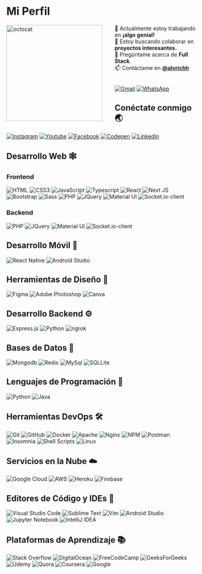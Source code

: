 # Mi Perfil

<img align="left" height="250" src="https://github.com/alvrichh/alvrichh/assets/81918923/0208f547-41f2-448f-970a-81a1f213dc6d" alt="octocat" style="margin-right: 2rem;" />
🔭 Actualmente estoy trabajando en <b>¡algo genial!</b> <br/>
👯 Estoy buscando colaborar en <b>proyectos interesantes.</b><br/>
💬 Pregúntame acerca de <b>Full Stack</b>.<br/>
📫 Contáctame en <a href="https://linktr.ee/alvrich"><b>@alvrichh</b></a> <br/>
 <br>

[![Gmail](https://img.shields.io/badge/Gmail-D14836?style=for-the-badge&logo=gmail&logoColor=white)](mailto:arodmol584@g.educaand.es)
[![WhatsApp](https://img.shields.io/badge/WhatsApp-25D366?style=for-the-badge&logo=whatsapp&logoColor=white)](https://wa.link/44bcfa)

</span>


## Conéctate conmigo 🌏

[![Instagram](https://img.shields.io/badge/Instagram-E4405F?style=for-the-badge&logo=instagram&logoColor=white)](https://www.instagram.com/arsync.es/?hl=es)
[![Youtube](https://img.shields.io/badge/YouTube-FF0000?style=for-the-badge&logo=youtube&logoColor=white)](enlace_de_youtube)
[![Facebook](https://img.shields.io/badge/Facebook-%231877F2.svg?style=for-the-badge&logo=Facebook&logoColor=white)](enlace_de_facebook)
[![Codepen](https://img.shields.io/badge/Codepen-000000?style=for-the-badge&logo=codepen&logoColor=white)](https://codepen.io/alvrichh)
[![LinkedIn](https://img.shields.io/badge/LinkedIn-blue?style=for-the-badge&logo=linkedin&logoColor=white)](https://www.linkedin.com/in/álvaro-rodriguez-molina-613651202/)

## Desarrollo Web 🕸️

### Frontend
![HTML](https://img.shields.io/badge/HTML5-E34F26?style=for-the-badge&logo=html5&logoColor=white "HTML")
![CSS3](https://img.shields.io/badge/CSS3-1572B6?style=for-the-badge&logo=css3&logoColor=white "CSS")
![JavaScript](https://img.shields.io/badge/JavaScript-F7DF1E?style=for-the-badge&logo=javascript&logoColor=black "JavaScript")
![Typescript](https://img.shields.io/badge/TypeScript-007ACC?style=for-the-badge&logo=typescript&logoColor=white "Typescript")
![React](https://img.shields.io/badge/React-20232A?style=for-the-badge&logo=react&logoColor=61DAFB "React")
![Next JS](https://img.shields.io/badge/Next-black?style=for-the-badge&logo=next.js&logoColor=white "Next.js")
![Bootstrap](https://img.shields.io/badge/Bootstrap-563D7C?style=for-the-badge&logo=bootstrap&logoColor=white "Bootstrap")
![Sass](https://img.shields.io/badge/Sass-CC6699?style=for-the-badge&logo=sass&logoColor=white "SASS")
![PHP](https://img.shields.io/badge/PHP-777BB4?style=for-the-badge&logo=php&logoColor=white "PHP")
![JQuery](https://img.shields.io/badge/jQuery-0769AD?style=for-the-badge&logo=jquery&logoColor=white "JQuery")
![Material UI](https://img.shields.io/badge/Material--UI-%230081CB.svg?style=for-the-badge&logo=mui&logoColor=white "Material UI")
![Socket.io-client](https://img.shields.io/badge/Socket.io--client-black?style=for-the-badge&logo=socket.io&badgeColor=**010101** "Socket.io-client")
<!-- [![ESLint](https://img.shields.io/badge/ESLint-4B3263?style=for-the-badge&logo=eslint&logoColor=white)][repo] -->
<!-- [![Angular](https://img.shields.io/badge/Angular-DD0031?style=for-the-badge&logo=angular&logoColor=white "Angular")][repo] -->
<!-- [![Styled Components](https://img.shields.io/badge/styled--components-DB7093?style=for-the-badge&logo=styled-components&logoColor=white "Styled-Components")][repo] -->
<!-- [![](https://img.shields.io/badge/React_Router-CA4245?style=for-the-badge&logo=react-router&logoColor=white "React Router")][repo] -->
<!-- [![Tailwind](https://img.shields.io/badge/Tailwind_CSS-38B2AC?style=for-the-badge&logo=tailwind-css&logoColor=white "Tailwind")][repo] -->
<!-- [![Webpack](https://img.shields.io/badge/webpack-%238DD6F9.svg?style=for-the-badge&logo=webpack&logoColor=black "Webpack")][repo] -->
<!-- [![Three.js](https://img.shields.io/badge/threejs-black?style=for-the-badge&logo=three.js&logoColor=white "Three.js")][repo] -->
### Backend

![PHP](https://img.shields.io/badge/-PHP-purple?style=for-the-badge&logo=php&logoColor=white)
![JQuery](https://img.shields.io/badge/-JQuery-blue?style=for-the-badge&logo=jquery&logoColor=white)
![Material UI](https://img.shields.io/badge/-Material%20UI-blue?style=for-the-badge&logo=material-ui&logoColor=white)
![Socket.io-client](https://img.shields.io/badge/Socket.io-green?style=for-the-badge&logo=socket.io&logoColor=white)

## Desarrollo Móvil 📱

![React Native](https://img.shields.io/badge/React_Native-20232A?style=for-the-badge&logo=react&logoColor=61DAFB "React Native")
![Android Studio](https://img.shields.io/badge/-Android%20Studio-green?style=for-the-badge&logo=android-studio&logoColor=grey)

## Herramientas de Diseño 🍧

![Figma](https://img.shields.io/badge/figma-%23F24E1E.svg?style=for-the-badge&logo=figma&logoColor=white "Figma")
![Adobe Photoshop](https://img.shields.io/badge/adobe%20photoshop-%2331A8FF.svg?style=for-the-badge&logo=adobe%20photoshop&logoColor=white)
![Canva](https://img.shields.io/badge/Canva-blue?style=for-the-badge&logo=canva&logoColor=white)

## Desarrollo Backend ⚙️

![Express.js](https://img.shields.io/badge/-Express.js-green?style=for-the-badge&logo=express&logoColor=white)
![Python](https://img.shields.io/badge/python-3670A0?style=for-the-badge&logo=python&logoColor=ffdd54 "Python")
![ngrok](https://img.shields.io/badge/-ngrok-blue?style=for-the-badge&logo=ngrok&logoColor=white)

## Bases de Datos 📅

![Mongodb](https://img.shields.io/badge/MongoDB-4EA94B?style=for-the-badge&logo=mongodb&logoColor=white "Mongodb")
![Redis](https://img.shields.io/badge/redis-%23DD0031.svg?style=for-the-badge&logo=redis&logoColor=white "Redis")
![MySql](https://img.shields.io/badge/MySQL-00000F?style=for-the-badge&logo=mysql&logoColor=white "MySql")
![SQLLite](https://img.shields.io/badge/SQLite-07405E?style=for-the-badge&logo=sqlite&logoColor=white "SQLLite")

## Lenguajes de Programación 🎯

![Python](https://img.shields.io/badge/-Python-blue?style=for-the-badge&logo=python&logoColor=white)
![Java](https://img.shields.io/badge/java-%23ED8B00.svg?style=for-the-badge&logo=java&logoColor=white "Java")

## Herramientas DevOps 🛠️

![Git](https://img.shields.io/badge/git-%23F05033.svg?style=for-the-badge&logo=git&logoColor=white "Git")
![GitHub](https://img.shields.io/badge/github-%23121011.svg?style=for-the-badge&logo=github&logoColor=white "GitHub")
![Docker](https://img.shields.io/badge/docker-%230db7ed.svg?style=for-the-badge&logo=docker&logoColor=white)
![Apache](https://img.shields.io/badge/apache-%23D42029.svg?style=for-the-badge&logo=apache&logoColor=white "Apache")
![Nginx](https://img.shields.io/badge/nginx-%23009639.svg?style=for-the-badge&logo=nginx&logoColor=white "Nginx")
![NPM](https://img.shields.io/badge/NPM-%23000000.svg?style=for-the-badge&logo=npm&logoColor=white "Npm")
![Postman](https://img.shields.io/badge/Postman-FF6C37?style=for-the-badge&logo=postman&logoColor=white "Postman")
![Insomnia](https://img.shields.io/badge/Insomnia-black?style=for-the-badge&logo=insomnia&logoColor=5849BE "Insomnia")
![Shell Scripts](https://img.shields.io/badge/Shell_Script-121011?style=for-the-badge&logo=gnu-bash&logoColor=white)
![Linux](https://img.shields.io/badge/Linux-FCC624?style=for-the-badge&logo=linux&logoColor=black "Linux")

## Servicios en la Nube ☁️

![Google Cloud](https://img.shields.io/badge/GoogleCloud-%234285F4.svg?style=for-the-badge&logo=google-cloud&logoColor=white "Google Cloud")
![AWS](https://img.shields.io/badge/Amazon-_AWS-FF9900?style=for-the-badge&logo=amazon-aws&logoColor=white "AWS")
![Heroku](https://img.shields.io/badge/heroku-%23430098.svg?style=for-the-badge&logo=heroku&logoColor=white "Heroku")
![Firebase](https://img.shields.io/badge/firebase-%23039BE5.svg?style=for-the-badge&logo=firebase "Firebase")

## Editores de Código y IDEs 📄

![Visual Studio Code](https://img.shields.io/badge/VS%20Code-0078d7.svg?style=for-the-badge&logo=visual-studio-code&logoColor=white "Visual Studio Code")
![Sublime Text](https://img.shields.io/badge/sublime_text-%23575757.svg?style=for-the-badge&logo=sublime-text&logoColor=important "Sublime Text")
![Vim](https://img.shields.io/badge/VIM-%2311AB00.svg?style=for-the-badge&logo=vim&logoColor=white)
![Android Studio](https://img.shields.io/badge/Android%20Studio-3DDC84.svg?style=for-the-badge&logo=android-studio&logoColor=white)
![Jupyter Notebook](https://img.shields.io/badge/jupyter-%23FA0F00.svg?style=for-the-badge&logo=jupyter&logoColor=white)
![IntelliJ IDEA](https://img.shields.io/badge/-IntelliJ%20IDEA-%23430098?style=for-the-badge&logo=intellij-idea&logoColor=white)

## Plataformas de Aprendizaje 📚

![Stack Overflow](https://img.shields.io/badge/-Stackoverflow-FE7A16?style=for-the-badge&logo=stack-overflow&logoColor=white)
![DigitalOcean](https://img.shields.io/badge/-DigitalOcean-blue?style=flat-square&logo=digitalocean&logoColor=white)
![FreeCodeCamp](https://img.shields.io/badge/-FreeCodeCamp-green?style=flat-square&logo=freecodecamp&logoColor=white)
![GeeksForGeeks](https://img.shields.io/badge/-GeeksForGeeks-purple?style=flat-square&logo=geeksforgeeks&logoColor=white)
![Udemy](https://img.shields.io/badge/-Udemy-red?style=flat-square&logo=udemy&logoColor=white)
![Quora](https://img.shields.io/badge/-Quora-blue?style=flat-square&logo=quora&logoColor=white)
![Coursera](https://img.shields.io/badge/-Coursera-blue?style=flat-square&logo=coursera&logoColor=white)
![Google](https://img.shields.io/badge/-Google-blue?style=flat-square&logo=google&logoColor=white)
